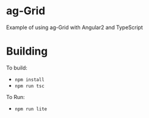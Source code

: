 
ag-Grid
==============

Example of using ag-Grid with Angular2 and TypeScript

Building
==============

To build:
- `npm install`
- `npm run tsc`

To Run:
- `npm run lite`
